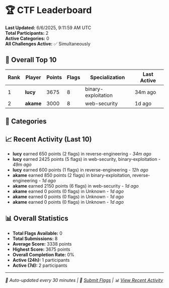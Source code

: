 # 🏆 CTF Leaderboard

**Last Updated:** 6/6/2025, 9:11:59 AM UTC  
**Total Participants:** 2  
**Active Categories:** 0  
**All Challenges Active:** ✅ Simultaneously  

## 🥇 Overall Top 10

| Rank | Player | Points | Flags | Specialization | Last Active |
|------|--------|--------|-------|---------------|-------------|
| 1 | **lucy** | 3675 | 8 | binary-exploitation | 34m ago |
| 2 | **akame** | 3000 | 8 | web-security | 1d ago |

## 🎯 Categories



## 📈 Recent Activity (Last 10)

- **lucy** earned 650 points (2 flags) in reverse-engineering - *34m ago*
- **lucy** earned 2425 points (5 flags) in web-security, binary-exploitation - *49m ago*
- **lucy** earned 600 points (1 flags) in reverse-engineering - *12h ago*
- **akame** earned 850 points (2 flags) in binary-exploitation, reverse-engineering - *1d ago*
- **akame** earned 2150 points (6 flags) in web-security - *1d ago*
- **akame** earned 0 points (0 flags) in Unknown - *1d ago*
- **akame** earned 0 points (0 flags) in Unknown - *1d ago*
- **akame** earned 0 points (0 flags) in Unknown - *1d ago*

## 📊 Overall Statistics

- **Total Flags Available:** 0
- **Total Submissions:** 8
- **Average Score:** 3338 points
- **Highest Score:** 3675 points
- **Overall Completion Rate:** 0%
- **Active (24h):** 1 participants
- **Active (7d):** 2 participants

---
*🤖 Auto-updated every 30 minutes | 🚩 [Submit Flags](https://flags.mycyberplayground.xyz) | 📊 [View Recent Activity](recent-activity.md)*